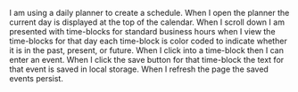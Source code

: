 I am using a daily planner to create a schedule.
When I open the planner the current day is displayed at the top of the calendar.
When I scroll down I am presented with time-blocks for standard business hours
when I view the time-blocks for that day each time-block is color coded to indicate whether it is in the past, present, or future.
When I click into a time-block then I can enter an event.
When I click the save button for that time-block the text for that event is saved in local storage.
When I refresh the page the saved events persist.